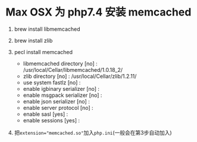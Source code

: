 # Max OSX 为 php7.4 安装 memcached


1. brew install libmemcached 
   
2. brew install zlib
   
3. pecl install memcached
    + libmemcached directory [no] : /usr/local/Cellar/libmemcached/1.0.18_2/
    + zlib directory [no] : /usr/local/Cellar/zlib/1.2.11/ 
    + use system fastlz [no] :
    + enable igbinary serializer [no] :
    + enable msgpack serializer [no] :
    + enable json serializer [no] :
    + enable server protocol [no] :
    + enable sasl [yes] :
    + enable sessions [yes] :

4. 把```extension="memcached.so"```加入```php.ini```(一般会在第3步自动加入)

